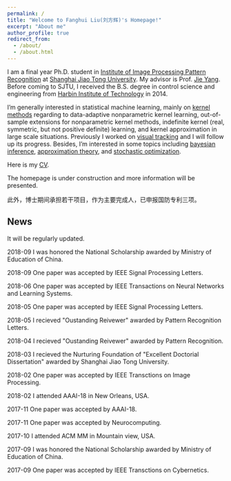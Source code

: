```yaml
---
permalink: /
title: "Welcome to Fanghui Liu(刘方辉)'s Homepage!"
excerpt: "About me"
author_profile: true
redirect_from: 
  - /about/
  - /about.html
---
```


I am a final year Ph.D. student in [Institute of Image Processing Pattern Recognition](http://www.pami.sjtu.edu.cn) at
[Shanghai Jiao Tong University](http://www.sjtu.edu.cn).
My advisor is Prof. [Jie Yang](http://www.pami.sjtu.edu.cn/jieyang).
Before coming to SJTU, I received the B.S. degree in control science and engineering from 
[Harbin Institute of Technology](http://www.hit.edu.cn) in 2014.

I’m generally interested in statistical machine learning, mainly on [kernel methods](https://en.wikipedia.org/wiki/Kernel_method) regarding to data-adaptive
nonparametric kernel learning, out-of-sample extensions for nonparametric kernel methods,
indefinite kernel (real, symmetric, but not positive definite) learning, and kernel approximation in large
scale situations.
Previously I worked on [visual tracking](https://en.wikipedia.org/wiki/Video_tracking) and I will follow up its progress. Besides, I’m interested in some
topics including [bayesian inference](https://en.wikipedia.org/wiki/Bayesian_inference), [approximation theory](https://en.wikipedia.org/wiki/Approximation_theory), and [stochastic optimization](https://en.wikipedia.org/wiki/Stochastic_optimization).


Here is my [CV](http://sgre.github.io/files/SgrE_CV.pdf).

The homepage is under construction and more information will be presented.

此外，博士期间承担若干项目，作为主要完成人，已申报国防专利三项。

News
----
It will be regularly updated.

2018-09 I was honored the National Scholarship awarded by Ministry of Education of China.

2018-09 One paper was accepted by IEEE Signal Processing Letters.

2018-06 One paper was accepted by IEEE Transactions on Neural Networks and Learning Systems.

2018-05 One paper was accepted by IEEE Signal Processing Letters.

2018-05 I recieved "Oustanding Reivewer" awarded by Pattern Recognition Letters.

2018-04 I recieved "Oustanding Reivewer" awarded by Pattern Recognition.

2018-03 I recieved the Nurturing Foundation of "Excellent Doctorial Dissertation" awarded by 
Shanghai Jiao Tong University.

2018-02 One paper was accepted by IEEE Transctions on Image Processing.

2018-02 I attended AAAI-18 in New Orleans, USA.

2017-11 One paper was accepted by AAAI-18.

2017-11 One paper was accepted by Neurocomputing.

2017-10 I attended ACM MM in Mountain view, USA.

2017-09 I was honored the National Scholarship awarded by Ministry of Education of China.

2017-09 One paper was accepted by IEEE Transctions on Cybernetics.

